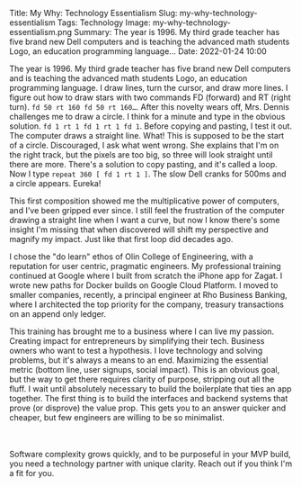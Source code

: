 Title: My Why: Technology Essentialism
Slug: my-why-technology-essentialism
Tags: Technology
Image: my-why-technology-essentialism.png
Summary: The year is 1996. My third grade teacher has five brand new Dell computers and is teaching the advanced math students Logo, an education programming language...
Date: 2022-01-24 10:00

The year is 1996. My third grade teacher has five brand new Dell computers and is teaching the advanced math students Logo, an education programming language. I draw lines, turn the cursor, and draw more lines. I figure out how to draw stars with two commands FD (forward) and RT (right turn). `fd 50 rt 160 fd 50 rt 160…`. After this novelty wears off, Mrs. Dennis challenges me to draw a circle. I think for a minute and type in the obvious solution. `fd 1 rt 1 fd 1 rt 1 fd 1`. Before copying and pasting, I test it out. The computer draws a straight line. What! This is supposed to be the start of a circle. Discouraged, I ask what went wrong. She explains that I'm on the right track, but the pixels are too big, so three will look straight until there are more. There's a solution to copy pasting, and it's called a loop. Now I type `repeat 360 [ fd 1 rt 1 ]`. The slow Dell cranks for 500ms and a circle appears. Eureka!

This first composition showed me the multiplicative power of computers, and I've been gripped ever since. I still feel the frustration of the computer drawing a straight line when I want a curve, but now I know there's some insight I'm missing that when discovered will shift my perspective and magnify my impact. Just like that first loop did decades ago.

I chose the "do learn" ethos of Olin College of Engineering, with a reputation for user centric, pragmatic engineers. My professional training continued at Google where I built from scratch the iPhone app for Zagat. I wrote new paths for Docker builds on Google Cloud Platform. I moved to smaller companies, recently, a principal engineer at Rho Business Banking, where I architected the top priority for the company, treasury transactions on an append only ledger.

This training has brought me to a business where I can live my passion. Creating impact for entrepreneurs by simplifying their tech. Business owners who want to test a hypothesis. I love technology and solving problems, but it's always a means to an end. Maximizing the essential metric (bottom line, user signups, social impact). This is an obvious goal, but the way to get there requires clarity of purpose, stripping out all the fluff. I wait until absolutely necessary to build the boilerplate that ties an app together. The first thing is to build the interfaces and backend systems that prove (or disprove) the value prop. This gets you to an answer quicker and cheaper, but few engineers are willing to be so minimalist.


<br><br>
Software complexity grows quickly, and to be purposeful in your MVP build, you need a technology partner with unique clarity. Reach out if you think I'm a fit for you.
